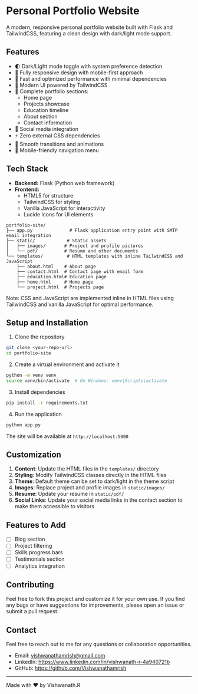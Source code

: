 # Personal Portfolio Website

A modern, responsive personal portfolio website built with Flask and TailwindCSS, featuring a clean design with dark/light mode support.

## Features

- 🌓 Dark/Light mode toggle with system preference detection
- 📱 Fully responsive design with mobile-first approach
- 🚀 Fast and optimized performance with minimal dependencies
- 🎨 Modern UI powered by TailwindCSS
- 📄 Complete portfolio sections:
  - Home page
  - Projects showcase
  - Education timeline
  - About section
  - Contact information
- 🔗 Social media integration
- ⚡ Zero external CSS dependencies
- 🎨 Smooth transitions and animations
- 📱 Mobile-friendly navigation menu

## Tech Stack

- **Backend:** Flask (Python web framework)
- **Frontend:** 
  - HTML5 for structure
  - TailwindCSS for styling
  - Vanilla JavaScript for interactivity
  - Lucide Icons for UI elements


```
portfolio-site/
├── app.py              # Flask application entry point with SMTP email integration
├── static/            # Static assets
│   ├── images/       # Project and profile pictures
│   └── pdf/          # Resume and other documents
└── templates/         # HTML templates with inline TailwindCSS and JavaScript
    ├── about.html    # About page
    ├── contact.html  # Contact page with email form
    ├── education.html# Education page
    ├── home.html     # Home page
    └── project.html  # Projects page
```
Note: CSS and JavaScript are implemented inline in HTML files using TailwindCSS and vanilla JavaScript for optimal performance.

## Setup and Installation

1. Clone the repository
```bash
git clone <your-repo-url>
cd portfolio-site
```

2. Create a virtual environment and activate it
```bash
python -m venv venv
source venv/bin/activate  # On Windows: venv\Scripts\activate
```

3. Install dependencies
```bash
pip install -r requirements.txt
```

4. Run the application
```bash
python app.py
```

The site will be available at `http://localhost:5000`

## Customization

1. **Content**: Update the HTML files in the `templates/` directory
2. **Styling**: Modify TailwindCSS classes directly in the HTML files
3. **Theme**: Default theme can be set to dark/light in the theme script
4. **Images**: Replace project and profile images in `static/images/`
5. **Resume**: Update your resume in `static/pdf/`
6. **Social Links**: Update your social media links in the contact section to make them accessible to visitors

## Features to Add

- [ ] Blog section
- [ ] Project filtering
- [ ] Skills progress bars
- [ ] Testimonials section
- [ ] Analytics integration

## Contributing

Feel free to fork this project and customize it for your own use. If you find any bugs or have suggestions for improvements, please open an issue or submit a pull request.


## Contact

Feel free to reach out to me for any questions or collaboration opportunities.

- Email: vishwanathamrish@gmail.com
- LinkedIn: https://www.linkedin.com/in/vishwanath-r-4a940721b
- GitHub: https://github.com/Vishwanathamrish

---

Made with ❤️ by Vishwanath.R

